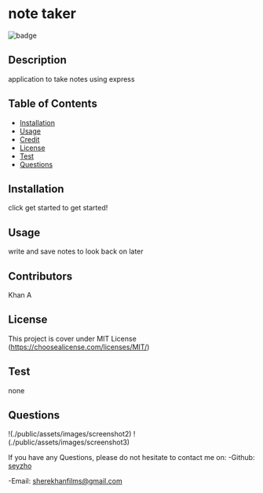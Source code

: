 
  # note taker
  ![badge](https://img.shields.io/badge/license-MIT-brightgreen)<br />
  ## Description 
  application to take notes using express
  ## Table of Contents
  
  - [Installation](#installation)
  - [Usage](#usage)
  - [Credit](#credit)
  - [License](#license)
  - [Test](#test)
  - [Questions](#questions)
  ## Installation
  click get started to get started!
  ## Usage 
  write and save notes to look back on later
  ## Contributors
  Khan A
  ## License
  This project is cover under MIT License (https://choosealicense.com/licenses/MIT/)
  ## Test 
  none
  ## Questions
  !(./public/assets/images/screenshot2)
  !(./public/assets/images/screenshot3)
  
  If you have any Questions, please do not hesitate to contact me on: 
  -Github: [seyzho](https://github.com/seyzho)
  
  -Email: sherekhanfilms@gmail.com
  